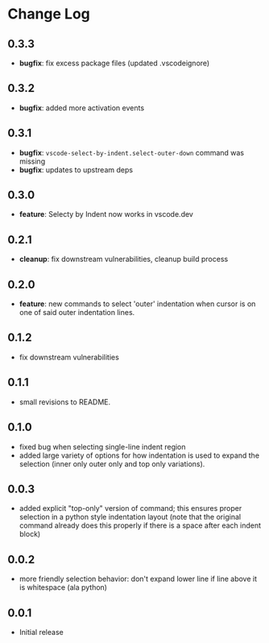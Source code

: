 # Change Log

## 0.3.3
- **bugfix**: fix excess package files (updated .vscodeignore)

## 0.3.2
- **bugfix**: added more activation events

## 0.3.1
- **bugfix**: `vscode-select-by-indent.select-outer-down` command was missing
- **bugfix**: updates to upstream deps

## 0.3.0
- **feature**: Selecty by Indent now works in vscode.dev

## 0.2.1
- **cleanup**: fix downstream vulnerabilities, cleanup build process

## 0.2.0
- **feature**: new commands to select 'outer' indentation when cursor is on
  one of said outer indentation lines.

## 0.1.2

- fix downstream vulnerabilities

## 0.1.1

- small revisions to README.

## 0.1.0

- fixed bug when selecting single-line indent region
- added large variety of options for how indentation is used to expand the
  selection (inner only outer only and top only variations).

## 0.0.3

- added explicit "top-only" version of command; this ensures proper selection
in a python style indentation layout (note that the original command already
does this properly if there is a space after each indent block)

## 0.0.2

- more friendly selection behavior: don't expand lower line if line above it is
whitespace (ala python)

## 0.0.1

- Initial release